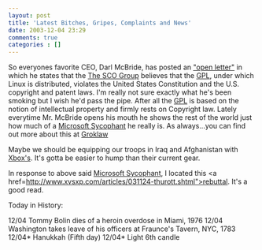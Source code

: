 ```yaml
---
layout: post
title: 'Latest Bitches, Gripes, Complaints and News'
date: 2003-12-04 23:29
comments: true
categories : []
---  
```


So everyones favorite CEO, Darl McBride, has posted an <a href="http://www.sco.com/copyright/">"open letter"</a> in which he states that the <a href="http://www.sco.com">The SCO Group</a> believes that the <a href="http://www.opensource.org/licenses/gpl-license.php">GPL</a>, under which Linux is distributed, violates the United States Constitution and the U.S. copyright and patent laws. I'm really not sure exactly what he's been smoking but I wish he'd pass the pipe. After all the <a href="http://www.opensource.org/licenses/gpl-license.php">GPL</a> is based on the notion of intellectual property and firmly rests on Copyright law. Lately everytime Mr. McBride opens his mouth he shows the rest of the world just how much of a <a href="http://www.internet-nexus.com/">Microsoft Sycophant</a> he really is. As always...you can find out more about this at <a href="http://www.groklaw.net/">Groklaw</a>

Maybe we should be equipping our troops in Iraq and Afghanistan with <a href="http://www.gamespot.com/all/news/news_6084935.html">Xbox's</a>. It's gotta be easier to hump than their current gear.

In response to above said <a href="http://www.internet-nexus.com/">Microsoft Sycophant</a>, I located this <a href=http://www.xvsxp.com/articles/031124-thurott.shtml">rebuttal</a>. It's a good read.

Today in History:

12/04   Tommy Bolin dies of a heroin overdose in Miami, 1976
12/04   Washington takes leave of his officers at Fraunce's Tavern, NYC, 1783
12/04*  Hanukkah (Fifth day)
12/04*  Light 6th candle

